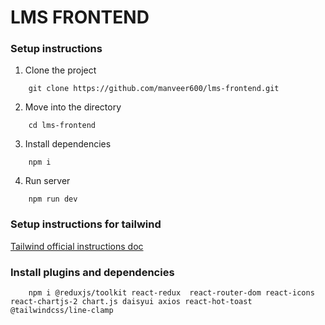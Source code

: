 # LMS FRONTEND

### Setup instructions
1. Clone the project

```
    git clone https://github.com/manveer600/lms-frontend.git
```

2. Move into the directory

```
    cd lms-frontend
```

3. Install dependencies

``` 
    npm i
```

4. Run server

```
    npm run dev
```


### Setup instructions for tailwind

[Tailwind official instructions doc](https://tailwindcss.com/docs/installation)

### Install plugins and dependencies

```
    npm i @reduxjs/toolkit react-redux  react-router-dom react-icons react-chartjs-2 chart.js daisyui axios react-hot-toast @tailwindcss/line-clamp
```